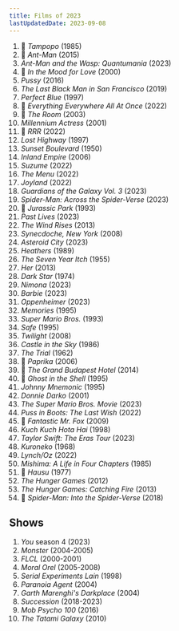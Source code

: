```yaml
---
title: Films of 2023
lastUpdatedDate: 2023-09-08
---
```


1. 🔁 *Tampopo* (1985)
2. 🔁 *Ant-Man* (2015)
3. *Ant-Man and the Wasp: Quantumania* (2023)
4. 🔁 *In the Mood for Love* (2000)
5. *Pussy* (2016)
6. *The Last Black Man in San Francisco* (2019)
7. *Perfect Blue* (1997)
8. 🔁 *Everything Everywhere All At Once* (2022)
9. 🔁 *The Room* (2003)
10. *Millennium Actress* (2001)
11. 🔁 *RRR* (2022)
12. *Lost Highway* (1997)
13. *Sunset Boulevard* (1950)
14. *Inland Empire* (2006)
15. *Suzume* (2022)
16. *The Menu* (2022)
17. *Joyland* (2022)
18. *Guardians of the Galaxy Vol. 3* (2023)
19. *Spider-Man: Across the Spider-Verse* (2023)
20. 🔁 *Jurassic Park* (1993)
21. *Past Lives* (2023)
22. *The Wind Rises* (2013)
23. *Synecdoche, New York* (2008)
24. *Asteroid City* (2023)
25. *Heathers* (1989)
26. *The Seven Year Itch* (1955)
27. *Her* (2013)
28. *Dark Star* (1974)
29. *Nimona* (2023)
30. *Barbie* (2023)
31. *Oppenheimer* (2023)
32. *Memories* (1995)
33. *Super Mario Bros.* (1993)
34. *Safe* (1995)
35. *Twilight* (2008)
36. *Castle in the Sky* (1986)
37. *The Trial* (1962)
38. 🔁 *Paprika* (2006)
39. 🔁 *The Grand Budapest Hotel* (2014)
40. 🔁 *Ghost in the Shell* (1995)
41. *Johnny Mnemonic* (1995)
42. *Donnie Darko* (2001)
43. *The Super Mario Bros. Movie* (2023)
44. *Puss in Boots: The Last Wish* (2022)
45. 🔁 *Fantastic Mr. Fox* (2009)
46. *Kuch Kuch Hota Hai* (1998)
47. *Taylor Swift: The Eras Tour* (2023)
48. *Kuroneko* (1968)
49. *Lynch/Oz* (2022)
50. *Mishima: A Life in Four Chapters* (1985)
51. 🔁 *Hausu* (1977)
52. *The Hunger Games* (2012)
53. *The Hunger Games: Catching Fire* (2013)
54. 🔁 *Spider-Man: Into the Spider-Verse* (2018)

## Shows

1. *You* season 4 (2023)
2. *Monster* (2004-2005)
3. *FLCL* (2000-2001)
4. *Moral Orel* (2005-2008)
5. *Serial Experiments Lain* (1998)
6. *Paranoia Agent* (2004)
7. *Garth Marenghi's Darkplace* (2004)
8. *Succession* (2018-2023)
9. *Mob Psycho 100* (2016)
10. *The Tatami Galaxy* (2010)